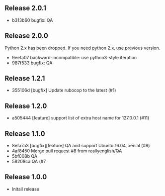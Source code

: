 ## Release 2.0.1

* b313b60 bugfix: QA

## Release 2.0.0

Python 2.x has been dropped. If you need python 2.x, use previous version.

* 9eefa07 backward-incompatible: use python3-style iteration
* 987f533 bugfix: QA

## Release 1.2.1

* 355106d [bugfix] Update rubocop to the latest (#1)

## Release 1.2.0

* a505444 [feature] support list of extra host name for 127.0.0.1 (#11)

## Release 1.1.0

* 8efa7a3 [bugfix][feature] QA and support Ubuntu 16.04, xenial (#9)
* 4af8450 Merge pull request #8 from reallyenglish/QA
* 5bf008b QA
* 58208ca QA (#7

## Release 1.0.0

* Initail release
